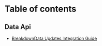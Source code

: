 # Table of contents

## Data Api

* [BreakdownData Updates Integration Guide](data-api/breakdown-data-update-integration-guide.yaml.md)
